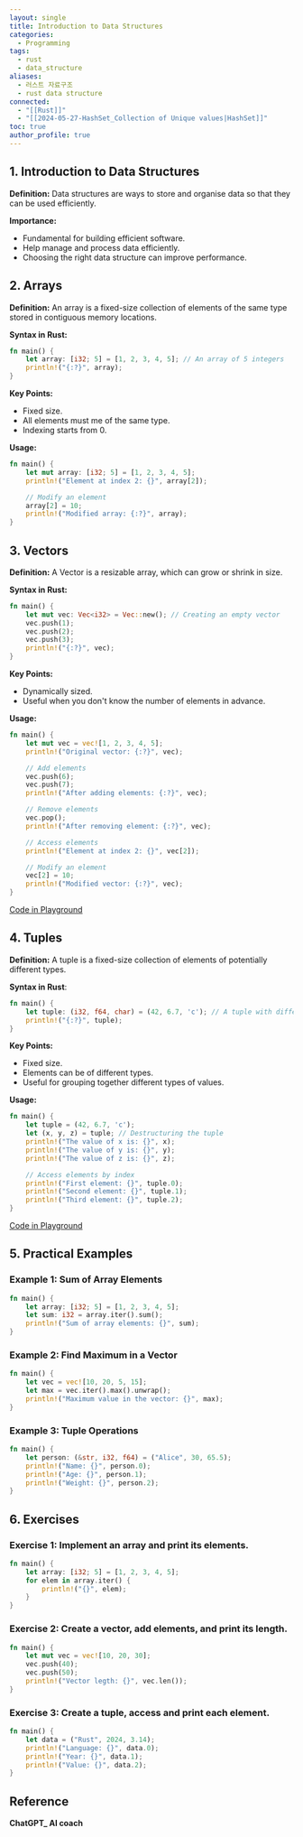 ```yaml
---
layout: single
title: Introduction to Data Structures
categories:
  - Programming
tags:
  - rust
  - data_structure
aliases:
  - 러스트 자료구조
  - rust data structure
connected:
  - "[[Rust]]"
  - "[[2024-05-27-HashSet_Collection of Unique values|HashSet]]"
toc: true
author_profile: true
---
```

## 1. Introduction to Data Structures
**Definition:** Data structures are ways to store and organise data so that they can be used efficiently.

**Importance:**
- Fundamental for building efficient software.
- Help manage and process data efficiently.
- Choosing the right data structure can improve performance.

## 2. Arrays
**Definition:** An array is a fixed-size collection of elements of the same type stored in contiguous memory locations.

**Syntax in Rust:**
```rust
fn main() {
	let array: [i32; 5] = [1, 2, 3, 4, 5]; // An array of 5 integers
	println!("{:?}", array);
}
```

**Key Points:**
- Fixed size.
- All elements must me of the same type.
- Indexing starts from 0.

**Usage:**
```rust
fn main() {
	let mut array: [i32; 5] = [1, 2, 3, 4, 5];
	println!("Element at index 2: {}", array[2]);

	// Modify an element
	array[2] = 10;
	println!("Modified array: {:?}", array);
}
```

## 3. Vectors
**Definition:** A Vector is a resizable array, which can grow or shrink in size.

**Syntax in Rust:**
```rust
fn main() {
	let mut vec: Vec<i32> = Vec::new(); // Creating an empty vector
	vec.push(1);
	vec.push(2);
	vec.push(3);
	println!("{:?}", vec);
}
```
**Key Points:**
- Dynamically sized.
- Useful when you don't know the number of elements in advance.

**Usage:** 
```rust
fn main() {
	let mut vec = vec![1, 2, 3, 4, 5];
	println!("Original vector: {:?}", vec);

	// Add elements
	vec.push(6);
	vec.push(7);
	println!("After adding elements: {:?}", vec);

	// Remove elements
	vec.pop();
	println!("After removing element: {:?}", vec);

	// Access elements
	println!("Element at index 2: {}", vec[2]);

	// Modify an element
	vec[2] = 10;
	println!("Modified vector: {:?}", vec);
}
```
[Code in Playground](https://play.rust-lang.org/?version=stable&mode=debug&edition=2021&gist=f710f4db23bea230785ee2182380490f)

## 4. Tuples

**Definition:** A tuple is a fixed-size collection of elements of potentially different types.

**Syntax in Rust**:
```rust
fn main() {
	let tuple: (i32, f64, char) = (42, 6.7, 'c'); // A tuple with different types
	println!("{:?}", tuple);
}
```

**Key Points:**
- Fixed size.
- Elements can be of different types.
- Useful for grouping together different types of values.

**Usage:**
```rust
fn main() {
	let tuple = (42, 6.7, 'c');
	let (x, y, z) = tuple; // Destructuring the tuple
	println!("The value of x is: {}", x);
	println!("The value of y is: {}", y);
	println!("The value of z is: {}", z);

	// Access elements by index
	println!("First element: {}", tuple.0);
	println!("Second element: {}", tuple.1);
	println!("Third element: {}", tuple.2);
}
```
[Code in Playground](https://play.rust-lang.org/?version=stable&mode=debug&edition=2021&gist=8c97efbc4e58e034c70877a9bde5c051)

## 5. Practical Examples
### **Example 1: Sum of  Array Elements**
```rust
fn main() {
	let array: [i32; 5] = [1, 2, 3, 4, 5];
	let sum: i32 = array.iter().sum();
	println!("Sum of array elements: {}", sum);
}
```
### **Example 2: Find Maximum in a Vector**
```rust
fn main() {
	let vec = vec![10, 20, 5, 15];
	let max = vec.iter().max().unwrap();
	println!("Maximum value in the vector: {}", max);
}
```
### Example 3: Tuple Operations
```rust
fn main() {
	let person: (&str, i32, f64) = ("Alice", 30, 65.5);
	println!("Name: {}", person.0);
	println!("Age: {}", person.1);
	println!("Weight: {}", person.2);
}
```
## 6. Exercises
### Exercise 1: Implement an array and print its elements.
```rust
fn main() {
	let array: [i32; 5] = [1, 2, 3, 4, 5];
	for elem in array.iter() {
		println!("{}", elem);
	}
}
```
### Exercise 2: Create a vector, add elements, and print its length.
```rust
fn main() {
	let mut vec = vec![10, 20, 30];
	vec.push(40);
	vec.push(50);
	println!("Vector legth: {}", vec.len());
}
```
### Exercise 3: Create a tuple, access and print each element.
```rust
fn main() {
	let data = ("Rust", 2024, 3.14);
	println!("Language: {}", data.0);
	println!("Year: {}", data.1);
	println!("Value: {}", data.2);
}
```




## Reference
**ChatGPT_ AI coach**
